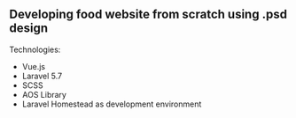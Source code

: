 ## Developing food website from scratch using .psd design

Technologies: 
- Vue.js
- Laravel 5.7
- SCSS
- AOS Library
- Laravel Homestead as development environment
